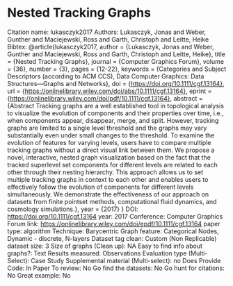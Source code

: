 # Nested Tracking Graphs

Citation name: lukasczyk2017
Authors: Lukasczyk, Jonas and Weber, Gunther and Maciejewski, Ross and Garth, Christoph and Leitte, Heike
Bibtex: @article{lukasczyk2017,
author = {Lukasczyk, Jonas and Weber, Gunther and Maciejewski, Ross and Garth, Christoph and Leitte, Heike},
title = {Nested Tracking Graphs},
journal = {Computer Graphics Forum},
volume = {36},
number = {3},
pages = {12-22},
keywords = {Categories and Subject Descriptors (according to ACM CCS), Data Computer Graphics: Data Structures—Graphs and Networks},
doi = {https://doi.org/10.1111/cgf.13164},
url = {https://onlinelibrary.wiley.com/doi/abs/10.1111/cgf.13164},
eprint = {https://onlinelibrary.wiley.com/doi/pdf/10.1111/cgf.13164},
abstract = {Abstract Tracking graphs are a well established tool in topological analysis to visualize the evolution of components and their properties over time, i.e., when components appear, disappear, merge, and split. However, tracking graphs are limited to a single level threshold and the graphs may vary substantially even under small changes to the threshold. To examine the evolution of features for varying levels, users have to compare multiple tracking graphs without a direct visual link between them. We propose a novel, interactive, nested graph visualization based on the fact that the tracked superlevel set components for different levels are related to each other through their nesting hierarchy. This approach allows us to set multiple tracking graphs in context to each other and enables users to effectively follow the evolution of components for different levels simultaneously. We demonstrate the effectiveness of our approach on datasets from finite pointset methods, computational fluid dynamics, and cosmology simulations.},
year = {2017}
}
DOI: https://doi.org/10.1111/cgf.13164
year: 2017
Conference: Computer Graphics Forum
link: https://onlinelibrary.wiley.com/doi/epdf/10.1111/cgf.13164
paper type: algorithm
Technique: Barycentric
Graph feature: Categorical Nodes, Dynamic - discrete, N-layers
Dataset tag clean: Custom (Non Replicable)
dataset size: 3
Size of graphs (Clean up): NA
Easy to find info about graphs?: Text
Results measured: Observations
Evaluation type (Multi-Select): Case Study
Supplemental material (Multi-select): no
Does Provide Code: In Paper
To review: No
Go find the datasets: No
Go hunt for citations: No
Great example: No